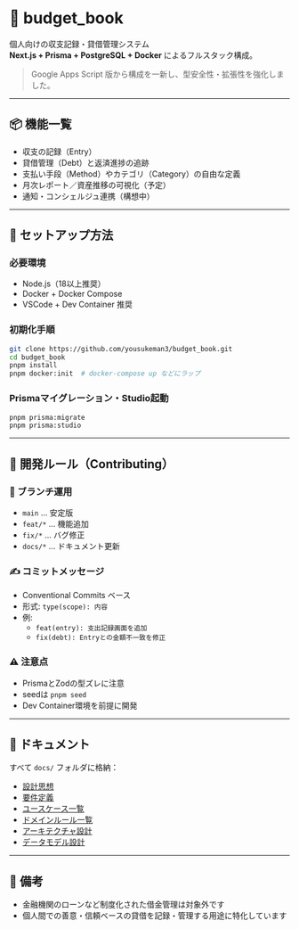 # 💸 budget_book

個人向けの収支記録・貸借管理システム  
**Next.js + Prisma + PostgreSQL + Docker** によるフルスタック構成。

> Google Apps Script 版から構成を一新し、型安全性・拡張性を強化しました。

---

## 📦 機能一覧

- 収支の記録（Entry）
- 貸借管理（Debt）と返済進捗の追跡
- 支払い手段（Method）やカテゴリ（Category）の自由な定義
- 月次レポート／資産推移の可視化（予定）
- 通知・コンシェルジュ連携（構想中）

---

## 🚀 セットアップ方法

### 必要環境

- Node.js（18以上推奨）
- Docker + Docker Compose
- VSCode + Dev Container 推奨

### 初期化手順

```bash
git clone https://github.com/yousukeman3/budget_book.git
cd budget_book
pnpm install
pnpm docker:init  # docker-compose up などにラップ
```

### Prismaマイグレーション・Studio起動

```bash
pnpm prisma:migrate
pnpm prisma:studio
```

---

## 🧭 開発ルール（Contributing）

### 🔀 ブランチ運用

- `main` … 安定版
- `feat/*` … 機能追加
- `fix/*` … バグ修正
- `docs/*` … ドキュメント更新

### ✍️ コミットメッセージ

- Conventional Commits ベース
- 形式: `type(scope): 内容`
- 例:
  - `feat(entry): 支出記録画面を追加`
  - `fix(debt): Entryとの金額不一致を修正`

### ⚠️ 注意点

- PrismaとZodの型ズレに注意
- seedは `pnpm seed`
- Dev Container環境を前提に開発

---

## 📖 ドキュメント

すべて `docs/` フォルダに格納：

- [設計思想](docs/設計思想.md)
- [要件定義](docs/要件定義.md)
- [ユースケース一覧](docs/ユースケース一覧.md)
- [ドメインルール一覧](docs/ドメインルール一覧.md)
- [アーキテクチャ設計](docs/アーキテクチャ設計.md)
- [データモデル設計](docs/データモデル設計.md)

---

## 📝 備考

- 金融機関のローンなど制度化された借金管理は対象外です
- 個人間での善意・信頼ベースの貸借を記録・管理する用途に特化しています
